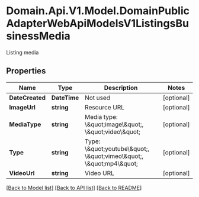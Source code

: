 # Domain.Api.V1.Model.DomainPublicAdapterWebApiModelsV1ListingsBusinessMedia
Listing media
## Properties

Name | Type | Description | Notes
------------ | ------------- | ------------- | -------------
**DateCreated** | **DateTime** | Not used | [optional] 
**ImageUrl** | **string** | Resource URL | [optional] 
**MediaType** | **string** | Media type: \\\&quot;image\\\&quot;, \\\&quot;video\\\&quot; | [optional] 
**Type** | **string** | Type: \\\&quot;youtube\\\&quot;, \\\&quot;vimeo\\\&quot;, \\\&quot;mp4\\\&quot; | [optional] 
**VideoUrl** | **string** | Video URL | [optional] 

[[Back to Model list]](../README.md#documentation-for-models) [[Back to API list]](../README.md#documentation-for-api-endpoints) [[Back to README]](../README.md)


